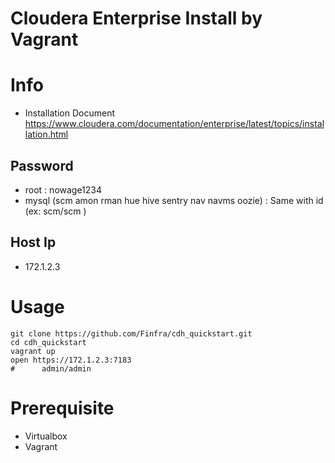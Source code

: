 # Cloudera Enterprise Install by Vagrant

# Info
* Installation Document https://www.cloudera.com/documentation/enterprise/latest/topics/installation.html
## Password
* root : nowage1234
* mysql (scm amon rman hue hive sentry nav navms oozie) : Same with id (ex: scm/scm )
## Host Ip
* 172.1.2.3


# Usage
```
git clone https://github.com/Finfra/cdh_quickstart.git
cd cdh_quickstart
vagrant up
open https://172.1.2.3:7183
#      admin/admin
```

# Prerequisite
* Virtualbox
* Vagrant
